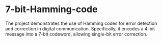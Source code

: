 # 7-bit-Hamming-code
The project demonstrates the use of Hamming codes for error detection and correction in digital communication. Specifically, it encodes a 4-bit message into a 7-bit codeword, allowing single-bit error correction.
